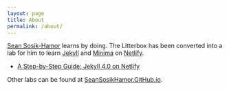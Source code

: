 ```yaml
---
layout: page
title: About
permalink: /about/
---
```


[Sean Sosik-Hamor][sean-sosik-hamor] learns by doing. The Litterbox has been converted into a lab for him to learn [Jekyll][jekyll-site] and [Minima][minima] on [Netlify][netlify].

- [A Step-by-Step Guide: Jekyll 4.0 on Netlify](https://www.netlify.com/blog/2020/04/02/a-step-by-step-guide-jekyll-4.0-on-netlify/)

Other labs can be found at [SeanSosikHamor.GitHub.io][seansosikhamor-github-io].

[sean-sosik-hamor]: https://hamor.com/
[hamor-photography]: https://hamor.com/

[jekyll-site]: https://jekyllrb.com/
[minima]: https://github.com/jekyll/minima
[netlify]: https://www.netlify.com/

[seansosikhamor-github-io]: https://seansosikhamor.github.io/
